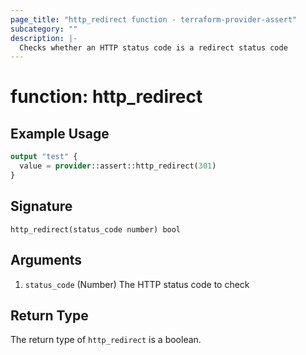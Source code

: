 ```yaml
---
page_title: "http_redirect function - terraform-provider-assert"
subcategory: ""
description: |-
  Checks whether an HTTP status code is a redirect status code
---
```


# function: http_redirect



## Example Usage

```terraform
output "test" {
  value = provider::assert::http_redirect(301)
}
```

## Signature

<!-- signature generated by tfplugindocs -->
```text
http_redirect(status_code number) bool
```

## Arguments

<!-- arguments generated by tfplugindocs -->
1. `status_code` (Number) The HTTP status code to check


## Return Type

The return type of `http_redirect` is a boolean.
